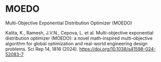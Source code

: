 # MOEDO

Multi-Objective Exponential Distribution Optimizer (MOEDO)

Kalita, K., Ramesh, J.V.N., Cepova, L. et al. Multi-objective exponential distribution optimizer (MOEDO): a novel math-inspired multi-objective algorithm for global optimization and real-world engineering design problems. Sci Rep 14, 1816 (2024). https://doi.org/10.1038/s41598-024-52083-7
